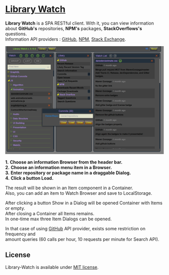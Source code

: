 # [Library Watch](https://zhnzhn.github.io/library-watch)
**Library Watch** is a SPA RESTful client.
With it, you can view information about **GitHub's** repositories, **NPM's** packages, **StackOverflows's** questions.   
Information API providers : [GitHub](https://www.github.com/), [NPM](https://www.npmjs.com/), [Stack Exchange](https://stackexchange.com/).    

![alt text](screenshots/library-watch.png?raw=true "Library Watch")

**1.** **Choose an information Browser from the header bar.**  
**2.** **Choose an information menu item in a Browser.**   
**3.** **Enter repository or package name in a draggable Dialog.**   
**4.** **Click a button Load.**   

The result will be shown in an Item component in a Container.  
Also, you can add an item to Watch Browser and save to LocalStorage.  

After clicking a button Show in a Dialog will be opened Container with Items or empty.  
After closing a Container all Items remains.  
In one-time max three Item Dialogs can be opened.  

In that case of using [GitHub](https://developer.github.com/v3/#rate-limiting) API provider, exists some restriction on frequency and  
amount queries (60 calls per hour, 10 requests per minute for Search API).

## License
Library-Watch is available under [MIT license](https://opensource.org/licenses/MIT).